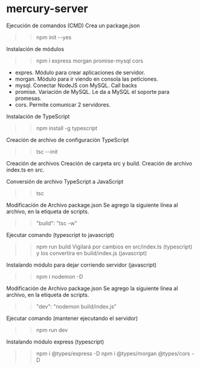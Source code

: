 # mercury-server
Ejecución de comandos (CMD)
Crea un package.json
>> npm init --yes

Instalación de módulos
>> npm i express morgan promise-mysql cors
- expres. Módulo para crear aplicaciones de servidor.
- morgan. Módulo para ir viendo en consola las peticiones.
- mysql. Conectar NodeJS con MySQL. Call backs
- promise. Variación de MySQL. Le da a MySQL el soporte para promesas.
- cors. Permite comunicar 2 servidores.

Instalación de TypeScript
>> npm install -g typescript

Creación de archivo de configuración TypeScript
>> tsc --init

Creación de archivos
Creación de carpeta src y build. Creación de archivo index.ts en src.

Conversión de archivo TypeScript a JavaScript
>> tsc

Modificación de Archivo package.json
Se agrego la siguiente línea al archivo, en la etiqueta de scripts. 
>> "build": "tsc -w"

Ejecutar comando (typescript to javascript)
>> npm run build
Vigilará por cambios en src/index.ts (typescript) y los convertira en build/index.js (javascript)

Instalando módulo para dejar corriendo servidor (javascript)
>> npm i nodemon -D

Modificación de Archivo package.json
Se agrego la siguiente línea al archivo, en la etiqueta de scripts. 
>> "dev": "nodemon build/index.js"

Ejecutar comando (mantener ejecutando el servidor)
>> npm run dev

Instalando módulo express (typescript)
>> npm i @types/express -D
>> npm i @types/morgan @types/cors -D